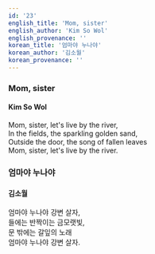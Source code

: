 ```yaml
---
id: '23'
english_title: 'Mom, sister'
english_author: 'Kim So Wol'
english_provenance: ''
korean_title: '엄마야 누나야'
korean_author: '김소월'
korean_provenance: ''
---
```


### Mom, sister

#### Kim So Wol

Mom, sister, let's live by the river,\
In the fields, the sparkling golden sand,\
Outside the door, the song of fallen leaves\
Mom, sister, let's live by the river.

### 엄마야 누나야

#### 김소월

엄마야 누나야 강변 살자,\
들에는 반짝이는 금모랫빛,\
문 밖에는 갈잎의 노래\
엄마야 누나야 강변 살자.
